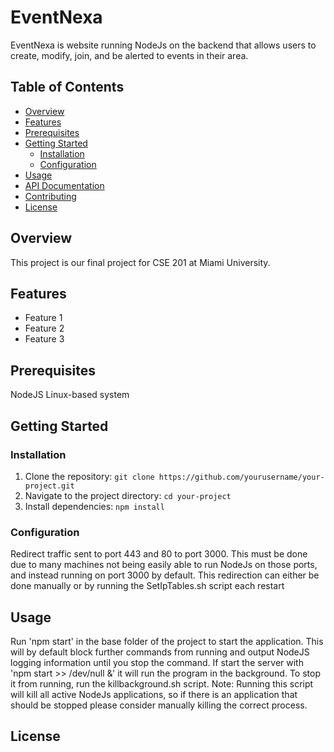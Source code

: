 # EventNexa

EventNexa is website running NodeJs on the backend that allows users to create, modify, join, and be alerted to events in their area.

## Table of Contents

- [Overview](#overview)
- [Features](#features)
- [Prerequisites](#prerequisites)
- [Getting Started](#getting-started)
  - [Installation](#installation)
  - [Configuration](#configuration)
- [Usage](#usage)
- [API Documentation](#api-documentation)
- [Contributing](#contributing)
- [License](#license)

## Overview

This project is our final project for CSE 201 at Miami University. 

## Features
- Feature 1
- Feature 2
- Feature 3

## Prerequisites

NodeJS
Linux-based system

## Getting Started

### Installation

1. Clone the repository: `git clone https://github.com/yourusername/your-project.git`
2. Navigate to the project directory: `cd your-project`
3. Install dependencies: `npm install`

### Configuration

Redirect traffic sent to port 443 and 80 to port 3000.
This must be done due to many machines not being easily able to run NodeJs on those ports, and instead running on port 3000 by default.
This redirection can either be done manually or by running the SetIpTables.sh script each restart

## Usage

Run 'npm start' in the base folder of the project to start the application. This will by default block further commands from running and output NodeJS logging information until you stop the command.
If start the server with 'npm start >> /dev/null &' it will run the program in the background. To stop it from running, run the killbackground.sh script. Note: Running this script will kill all active NodeJs applications, so if there is an
application that should be stopped please consider manually killing the correct process.

## License


